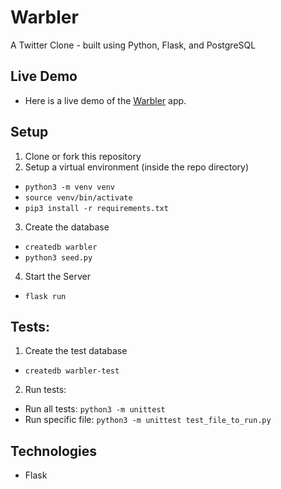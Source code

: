 # Warbler
A Twitter Clone - built using Python, Flask, and PostgreSQL

## Live Demo
- Here is a live demo of the <a href="https://warbler-r22-loni.herokuapp.com/">Warbler</a> app.

## Setup
1. Clone or fork this repository
2. Setup a virtual environment (inside the repo directory)
* ```python3 -m venv venv```
* ```source venv/bin/activate```
* ```pip3 install -r requirements.txt```
3. Create the database
* ```createdb warbler```
* ```python3 seed.py```
4. Start the Server
* ```flask run```

## Tests: 
1. Create the test database
* ```createdb warbler-test```
2. Run tests:
* Run all tests: ```python3 -m unittest```
* Run specific file: ```python3 -m unittest test_file_to_run.py```

## Technologies
* Flask
